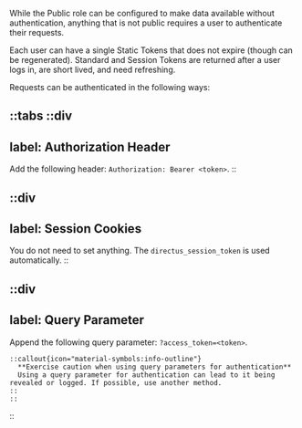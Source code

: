 While the Public role can be configured to make data available without authentication, anything that is not public requires a user to authenticate their requests.

Each user can have a single Static Tokens that does not expire (though can be regenerated). Standard and Session Tokens are returned after a user logs in, are short lived, and need refreshing.

Requests can be authenticated in the following ways:

::tabs
  ::div
  ---
  label: Authorization Header
  ---
  Add the following header: `Authorization: Bearer <token>`.
  ::

  ::div
  ---
  label: Session Cookies
  ---
  You do not need to set anything. The `directus_session_token` is used automatically.
  ::

  ::div
  ---
  label: Query Parameter
  ---
  Append the following query parameter: `?access_token=<token>`.

    ::callout{icon="material-symbols:info-outline"}
      **Exercise caution when using query parameters for authentication**  
      Using a query parameter for authentication can lead to it being revealed or logged. If possible, use another method.
    ::
	::
::
